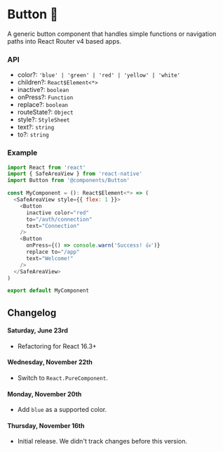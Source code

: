 # Button 🔘

A generic button component that handles simple functions or navigation paths into React Router v4 based apps.

### API

* color?: `'blue' | 'green' | 'red' | 'yellow' | 'white'`
* children?: `React$Element<*>`
* inactive?: `boolean`
* onPress?: `Function`
* replace?: `boolean`
* routeState?: `Object`
* style?: `StyleSheet`
* text?: `string`
* to?: `string`

### Example

```js
import React from 'react'
import { SafeAreaView } from 'react-native'
import Button from '@components/Button'

const MyComponent = (): React$Element<*> => (
  <SafeAreaView style={{ flex: 1 }}>
    <Button
      inactive color="red"
      to="/auth/connection"
      text="Connection"
    />
    <Button
      onPress={() => console.warn('Success! 👍')}
      replace to="/app"
      text="Welcome!"
    />
  </SafeAreaView>
)

export default MyComponent
```

## Changelog
#### Saturday, June 23rd
- Refactoring for React 16.3+

#### Wednesday, November 22th
- Switch to `React.PureComponent`.

#### Monday, November 20th
- Add `blue` as a supported color.

#### Thursday, November 16th
- Initial release. We didn't track changes before this version.

